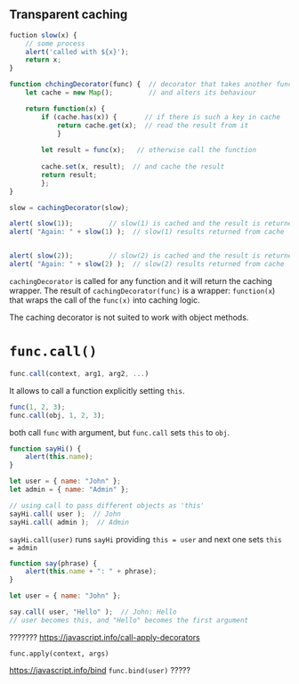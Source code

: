
## Transparent caching

```js
fuction slow(x) {
	// some process
	alert('called with ${x}');
	return x;
}

function chchingDecorator(func) {  // decorator that takes another function
	let cache = new Map();         // and alters its behaviour

	return function(x) {
		if (cache.has(x)) {       // if there is such a key in cache
			return cache.get(x);  // read the result from it
			}
			
		let result = func(x);   // otherwise call the function
		
		cache.set(x, result);  // and cache the result   
		return result;  
		};
}

slow = cachingDecorator(slow);

alert( slow(1));         // slow(1) is cached and the result is returned
alert( "Again: " + slow(1) );  // slow(1) results returned from cache


alert( slow(2));         // slow(2) is cached and the result is returned
alert( "Again: " + slow(2) );  // slow(2) results returned from cache
```

`cachingDecorator` is called for any function and it will return the caching wrapper.
The result of `cachingDecorator(func)` is a wrapper: `function(x`) that wraps the call of the `func(x)` into caching logic.

The caching decorator is not suited to work with object methods.

# `func.call()`

```js
func.call(context, arg1, arg2, ...)
```

It allows to call a function explicitly setting `this`.
```js
func(1, 2, 3);
func.call(obj, 1, 2, 3);
```
both call `func` with argument, but `func.call` sets `this` to `obj`. 

```js
function sayHi() {
	alert(this.name);
}

let user = { name: "John" };
let admin = { name: "Admin" };

// using call to pass different objects as 'this'
sayHi.call( user );  // John
sayHi.call( admin );  // Admin
```
`sayHi.call(user)` runs `sayHi` providing `this = user` and next one sets `this = admin`


```js
function say(phrase) {
	alert(this.name + ": " + phrase);
}

let user = { name: "John" };

say.call( user, "Hello" );  // John: Hello
// user becomes this, and "Hello" becomes the first argument
```

???????
https://javascript.info/call-apply-decorators

`func.apply(context, args)`

https://javascript.info/bind
`func.bind(user)`
?????
